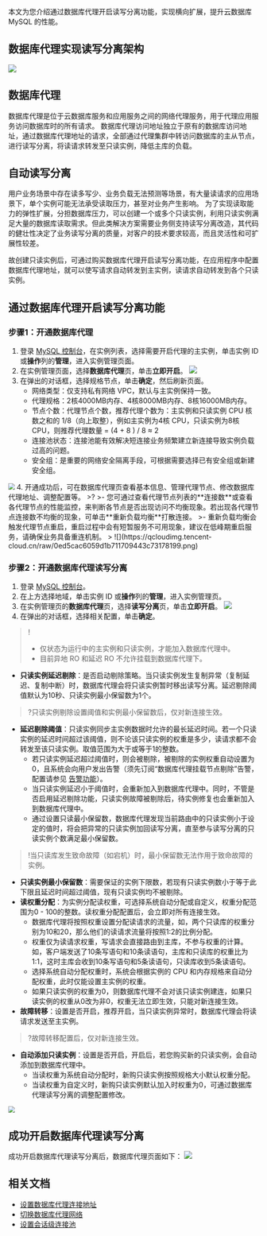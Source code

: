 
本文为您介绍通过数据库代理开启读写分离功能，实现横向扩展，提升云数据库 MySQL 的性能。

## 数据库代理实现读写分离架构
![](https://qcloudimg.tencent-cloud.cn/raw/bc0227fefc414f7c26f5ed7cd29853fc.png)

## 数据库代理
数据库代理是位于云数据库服务和应用服务之间的网络代理服务，用于代理应用服务访问数据库时的所有请求。
数据库代理访问地址独立于原有的数据库访问地址，通过数据库代理地址的请求，全部通过代理集群中转访问数据库的主从节点，进行读写分离，将读请求转发至只读实例，降低主库的负载。

## 自动读写分离
用户业务场景中存在读多写少、业务负载无法预测等场景，有大量读请求的应用场景下，单个实例可能无法承受读取压力，甚至对业务产生影响。
为了实现读取能力的弹性扩展，分担数据库压力，可以创建一个或多个只读实例，利用只读实例满足大量的数据库读取需求。但此类解决方案需要业务侧支持读写分离改造，其代码的健壮性决定了业务读写分离的质量，对客户的技术要求较高，而且灵活性和可扩展性较差。

故创建只读实例后，可通过购买数据库代理开启读写分离功能，在应用程序中配置数据库代理地址，就可以使写请求自动转发到主实例，读请求自动转发到各个只读实例。

## 通过数据库代理开启读写分离功能
### 步骤1：开通数据库代理
1. 登录 [MySQL 控制台](https://console.cloud.tencent.com/cdb)，在实例列表，选择需要开启代理的主实例，单击实例 ID 或**操作**列的**管理**，进入实例管理页面。
2. 在实例管理页面，选择**数据库代理**页，单击**立即开启**。
![](https://main.qcloudimg.com/raw/9ba629a02b689fcd3edba09b8578635d.png)
3. 在弹出的对话框，选择规格节点，单击**确定**，然后刷新页面。
   - 网络类型：仅支持私有网络 VPC，默认与主实例保持一致。
   - 代理规格：2核4000MB内存、4核8000MB内存、8核16000MB内存。
   - 节点个数：代理节点个数，推荐代理个数为：主实例和只读实例 CPU 核数之和的 1/8（向上取整），例如主实例为4核 CPU，只读实例为8核 CPU，则推荐代理数量 = (4 + 8 ) / 8 ≈ 2
   - 连接池状态：连接池能有效解决短连接业务频繁建立新连接导致实例负载过高的问题。
   - 安全组：是重要的网络安全隔离手段，可根据需要选择已有安全组或新建安全组。
<img src="https://qcloudimg.tencent-cloud.cn/raw/1037dcc7e112c63370e03237743e6538.png"  style="zoom:80%;"> 
4. 开通成功后，可在数据库代理页查看基本信息、管理代理节点、修改数据库代理地址、调整配置等。
>?
>- 您可通过查看代理节点列表的**连接数**或查看各代理节点的性能监控，来判断各节点是否出现访问不均衡现象。若出现各代理节点连接数不均衡的现象，可单击**重新负载均衡**打散连接。
>- 重新负载均衡会触发代理节点重启，重启过程中会有短暂服务不可用现象，建议在低峰期重启服务，请确保业务具备重连机制。
>
![](https://qcloudimg.tencent-cloud.cn/raw/0ed5cac6059d1b711709443c73178199.png)

### 步骤2：开通数据库代理读写分离
1. 登录 [MySQL 控制台](https://console.cloud.tencent.com/cdb)。
2. 在上方选择地域，单击实例 ID 或**操作**列的**管理**，进入实例管理页。
3. 在实例管理页的**数据库代理**页，选择**读写分离**页，单击**立即开启**。
![](https://qcloudimg.tencent-cloud.cn/raw/d5f6e7ac77c3c4822aa83a3a37378f9f.png)
4. 在弹出的对话框，选择相关配置，单击**确定**。
>!
>- 仅状态为运行中的主实例和只读实例，才能加入数据库代理中。
>- 目前异地 RO 和延迟 RO 不允许挂载到数据库代理下。
>
  - **只读实例延迟剔除**：是否启动剔除策略。当只读实例发生复制异常（复制延迟、复制中断）时，数据库代理会将只读实例暂时移出读写分离。延迟剔除阈值默认为10秒、只读实例最小保留数为1个。
>?只读实例剔除设置阈值和实例最小保留数后，仅对新连接生效。
  - **延迟剔除阈值**：只读实例同步主实例数据时允许的最长延迟时间。若一个只读实例的延迟时间超过该阈值，则不论该只读实例的权重是多少，读请求都不会转发至该只读实例。取值范围为大于或等于1的整数。
    - 若只读实例延迟超过阈值时，则会被剔除，被剔除的实例权重自动设置为0，且系统会向用户发出告警（须先订阅“数据库代理挂载节点剔除”告警，配置请参见 [告警功能](https://cloud.tencent.com/document/product/236/8457)）。
    - 当只读实例延迟小于阈值时，会重新加入到数据库代理中。同时，不管是否启用延迟剔除功能，只读实例故障被剔除后，待实例修复也会重新加入到数据库代理中。
    - 通过设置只读最小保留数，数据库代理发现当前路由中的只读实例小于设定的值时，将会把异常的只读实例加回读写分离，直至参与读写分离的只读实例个数满足最小保留数。
>!当只读库发生致命故障（如宕机）时，最小保留数无法作用于致命故障的实例。
  - **只读实例最小保留数**：需要保证的实例下限数，若现有只读实例数小于等于此下限且延迟时间超过阈值，现有只读实例均不被剔除。
  - **读权重分配**：为实例分配读权重，可选择系统自动分配或自定义，权重分配范围为0 - 100的整数。读权重分配配置后，会立即对所有连接生效。
    - 数据库代理将按照权重设置分配读请求的流量，如，两个只读库的权重分别为10和20，那么他们的读请求流量将按照1:2的比例分配。
    - 权重仅为读请求权重，写请求会直接路由到主库，不参与权重的计算。如，客户端发送了10条写语句和10条读语句，主库和只读库的权重比为1:1，这时主库会收到10条写语句和5条读语句，只读库收到5条读语句。
    - 选择系统自动分配权重时，系统会根据实例的 CPU 和内存规格来自动分配权重，此时仅能设置主实例的权重。
    - 如果只读实例的权重为0，则数据库代理不会对该只读实例建连，如果只读实例的权重从0改为非0，权重无法立即生效，只能对新连接生效。
  - **故障转移**：设置是否开启，推荐开启，当只读实例异常时，数据库代理会将读请求发送至主实例。
>?故障转移配置后，仅对新连接生效。
  - **自动添加只读实例**：设置是否开启，开启后，若您购买新的只读实例，会自动添加到数据库代理中。
    - 当读权重为系统自动分配时，新购只读实例按照规格大小默认权重分配。
    - 当读权重为自定义时，新购只读实例默认加入时权重为0，可通过数据库代理读写分离的调整配置修改。
<img src="https://qcloudimg.tencent-cloud.cn/raw/a6e286e1265aa5ef234cd7533b6e78b2.png"  style="zoom:80%;">

## 成功开启数据库代理读写分离
成功开启数据库代理读写分离后，数据库代理页面如下：
![](https://qcloudimg.tencent-cloud.cn/raw/59b20f38cecc862d6fc5e37d1833fb67.png)

## 相关文档
- [设置数据库代理连接地址](https://cloud.tencent.com/document/product/236/54654)
- [切换数据库代理网络](https://cloud.tencent.com/document/product/236/69334)
- [设置会话级连接池](https://cloud.tencent.com/document/product/236/69309)
